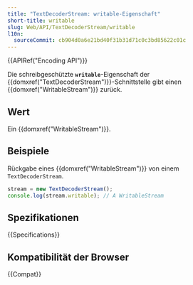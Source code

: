 ```yaml
---
title: "TextDecoderStream: writable-Eigenschaft"
short-title: writable
slug: Web/API/TextDecoderStream/writable
l10n:
  sourceCommit: cb904d0a6e21bd40f31b31d71c0c3bd85622c01c
---
```


{{APIRef("Encoding API")}}

Die schreibgeschützte **`writable`**-Eigenschaft der {{domxref("TextDecoderStream")}}-Schnittstelle gibt einen {{domxref("WritableStream")}} zurück.

## Wert

Ein {{domxref("WritableStream")}}.

## Beispiele

Rückgabe eines {{domxref("WritableStream")}} von einem `TextDecoderStream`.

```js
stream = new TextDecoderStream();
console.log(stream.writable); // A WritableStream
```

## Spezifikationen

{{Specifications}}

## Kompatibilität der Browser

{{Compat}}
